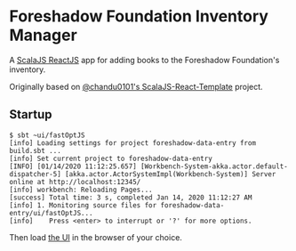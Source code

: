 # Foreshadow Foundation Inventory Manager

A [ScalaJS ReactJS](https://github.com/japgolly/scalajs-react) app for adding books to the Foreshadow Foundation's inventory.

Originally based on [@chandu0101's ScalaJS-React-Template](https://github.com/chandu0101/scalajs-react-template) project.

## Startup

```
$ sbt ~ui/fastOptJS
[info] Loading settings for project foreshadow-data-entry from build.sbt ...
[info] Set current project to foreshadow-data-entry
[INFO] [01/14/2020 11:12:25.657] [Workbench-System-akka.actor.default-dispatcher-5] [akka.actor.ActorSystemImpl(Workbench-System)] Server online at http://localhost:12345/
[info] workbench: Reloading Pages...
[success] Total time: 3 s, completed Jan 14, 2020 11:12:27 AM
[info] 1. Monitoring source files for foreshadow-data-entry/ui/fastOptJS...
[info]    Press <enter> to interrupt or '?' for more options.
```

Then load [the UI](http://localhost:12345/) in the browser of your choice.
